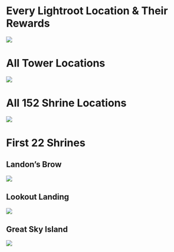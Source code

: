 # Every Lightroot Location & Their Rewards
![](https://youtu.be/DSUuHGOY9X0)
# All Tower Locations
![](https://youtu.be/3Ai1wBDaxMA)
# All 152 Shrine Locations
![](https://youtu.be/gJT-g56CVmk)
# First 22 Shrines
## Landon’s Brow
![](https://youtu.be/ih3p-RGtqMo)
## Lookout Landing
![](https://youtu.be/CbPotxi84_I)
## Great Sky Island
![](https://youtu.be/YPKEw25sFDs)